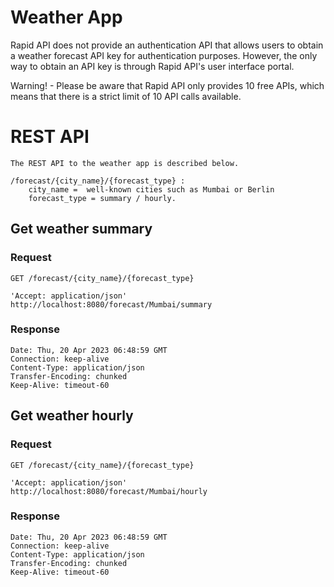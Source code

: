 # Weather App

Rapid API does not provide an authentication API that allows users to obtain a weather forecast API key for authentication purposes. However, the only way to obtain an API key is through Rapid API's user interface portal.

Warning! - Please be aware that Rapid API only provides 10 free APIs, which means that there is a strict limit of 10 API calls available.

# REST API

    The REST API to the weather app is described below.
    
    /forecast/{city_name}/{forecast_type} :
        city_name =  well-known cities such as Mumbai or Berlin
        forecast_type = summary / hourly.

## Get weather summary

### Request

`GET /forecast/{city_name}/{forecast_type}`

    'Accept: application/json' http://localhost:8080/forecast/Mumbai/summary
                                                                                                                                               
### Response

    Date: Thu, 20 Apr 2023 06:48:59 GMT
    Connection: keep-alive
    Content-Type: application/json
    Transfer-Encoding: chunked
    Keep-Alive: timeout-60

## Get weather hourly

### Request
`GET /forecast/{city_name}/{forecast_type}`

    'Accept: application/json' http://localhost:8080/forecast/Mumbai/hourly
  
### Response

    Date: Thu, 20 Apr 2023 06:48:59 GMT
    Connection: keep-alive
    Content-Type: application/json
    Transfer-Encoding: chunked
    Keep-Alive: timeout-60
